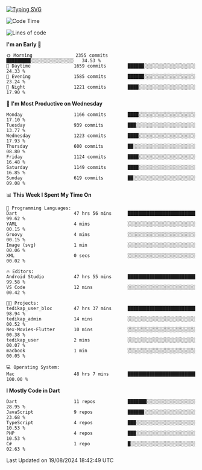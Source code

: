 
<a href="https://git.io/typing-svg"><img src="https://readme-typing-svg.demolab.com?font=Source+Code+Pro&pause=1000&random=false&width=435&lines=Hey+%F0%9F%A5%B6+iam+Yaskraz" alt="Typing SVG" /></a>
<!--START_SECTION:waka-->
![Code Time](http://img.shields.io/badge/Code%20Time-498%20hrs%209%20mins-blue)

![Lines of code](https://img.shields.io/badge/From%20Hello%20World%20I%27ve%20Written-4.0%20million%20lines%20of%20code-blue)

**I'm an Early 🐤** 

```text
🌞 Morning                2355 commits        █████████░░░░░░░░░░░░░░░░   34.53 % 
🌆 Daytime                1659 commits        ██████░░░░░░░░░░░░░░░░░░░   24.33 % 
🌃 Evening                1585 commits        ██████░░░░░░░░░░░░░░░░░░░   23.24 % 
🌙 Night                  1221 commits        ████░░░░░░░░░░░░░░░░░░░░░   17.90 % 
```
📅 **I'm Most Productive on Wednesday** 

```text
Monday                   1166 commits        ████░░░░░░░░░░░░░░░░░░░░░   17.10 % 
Tuesday                  939 commits         ███░░░░░░░░░░░░░░░░░░░░░░   13.77 % 
Wednesday                1223 commits        ████░░░░░░░░░░░░░░░░░░░░░   17.93 % 
Thursday                 600 commits         ██░░░░░░░░░░░░░░░░░░░░░░░   08.80 % 
Friday                   1124 commits        ████░░░░░░░░░░░░░░░░░░░░░   16.48 % 
Saturday                 1149 commits        ████░░░░░░░░░░░░░░░░░░░░░   16.85 % 
Sunday                   619 commits         ██░░░░░░░░░░░░░░░░░░░░░░░   09.08 % 
```


📊 **This Week I Spent My Time On** 

```text
💬 Programming Languages: 
Dart                     47 hrs 56 mins      █████████████████████████   99.62 % 
YAML                     4 mins              ░░░░░░░░░░░░░░░░░░░░░░░░░   00.15 % 
Groovy                   4 mins              ░░░░░░░░░░░░░░░░░░░░░░░░░   00.15 % 
Image (svg)              1 min               ░░░░░░░░░░░░░░░░░░░░░░░░░   00.06 % 
XML                      0 secs              ░░░░░░░░░░░░░░░░░░░░░░░░░   00.02 % 

🔥 Editors: 
Android Studio           47 hrs 55 mins      █████████████████████████   99.58 % 
VS Code                  12 mins             ░░░░░░░░░░░░░░░░░░░░░░░░░   00.42 % 

🐱‍💻 Projects: 
tedikap_user_bloc        47 hrs 37 mins      █████████████████████████   98.94 % 
tedikap_admin            14 mins             ░░░░░░░░░░░░░░░░░░░░░░░░░   00.52 % 
Nex-Movies-Flutter       10 mins             ░░░░░░░░░░░░░░░░░░░░░░░░░   00.38 % 
tedikap_user             2 mins              ░░░░░░░░░░░░░░░░░░░░░░░░░   00.07 % 
macbook                  1 min               ░░░░░░░░░░░░░░░░░░░░░░░░░   00.05 % 

💻 Operating System: 
Mac                      48 hrs 7 mins       █████████████████████████   100.00 % 
```

**I Mostly Code in Dart** 

```text
Dart                     11 repos            ███████░░░░░░░░░░░░░░░░░░   28.95 % 
JavaScript               9 repos             ██████░░░░░░░░░░░░░░░░░░░   23.68 % 
TypeScript               4 repos             ███░░░░░░░░░░░░░░░░░░░░░░   10.53 % 
PHP                      4 repos             ███░░░░░░░░░░░░░░░░░░░░░░   10.53 % 
C#                       1 repo              █░░░░░░░░░░░░░░░░░░░░░░░░   02.63 % 
```




 Last Updated on 19/08/2024 18:42:49 UTC
<!--END_SECTION:waka-->
